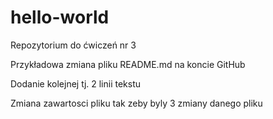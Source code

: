 # hello-world
Repozytorium do ćwiczeń nr 3

Przykładowa zmiana pliku README.md na koncie GitHub

Dodanie kolejnej tj. 2 linii tekstu

Zmiana zawartosci pliku tak zeby byly 3 zmiany danego pliku
